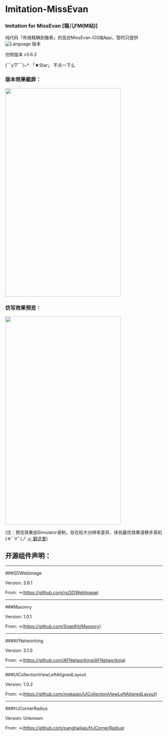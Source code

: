 # Imitation-MissEvan
### Imitation for MissEvan [猫儿FM(M站)]

纯代码「布局精确到像素」的高仿MissEvan iOS端App，暂时只提供 ![Language](https://img.shields.io/badge/Language-%20Objective%20C%20-blue.svg) 版本

仿照版本 v3.6.3



(￣y▽￣)~*  「★Star」 不点一下么

### 版本效果截屏：


<img src="http://ofg0p74ar.bkt.clouddn.com/MissEvan--.jpg" width="370" height ="665" />



### 仿写效果预览：


<img src="http://ofg0p74ar.bkt.clouddn.com/%E9%AB%98%E4%BB%BFMissEvan%E6%95%88%E6%9E%9C%E5%BD%95%E5%88%B6.gif" width="370" height ="665" />


(注：预览效果由Simulator录制，存在较大分辨率差异，体验最优效果请移步真机    (☆ﾟ∀ﾟ)ノ゙  [☞ 戳这里](https://segmentfault.com/a/1190000004519978))


## 开源组件声明：

----------------
###SDWebImage

Version: 3.8.1 


From: ->(https://github.com/rs/SDWebImage)


----------------
###Masonry

Version: 1.0.1


From: ->(https://github.com/SnapKit/Masonry)


----------------
###AFNetworking

Version: 3.1.0


From: ->(https://github.com/AFNetworking/AFNetworking)


----------------
###UICollectionViewLeftAlignedLayout

Version: 1.0.2


From: ->(https://github.com/mokagio/UICollectionViewLeftAlignedLayout)


----------------
###HJCornerRadius

Version: Unknown


From: ->(https://github.com/panghaijiao/HJCornerRadius)
